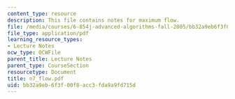 ```yaml
---
content_type: resource
description: This file contains notes for maximum flow.
file: /media/courses/6-854j-advanced-algorithms-fall-2005/bb32a9eb6f3f00f8acc3fda9a9fd715d_n7_flow.pdf
file_type: application/pdf
learning_resource_types:
- Lecture Notes
ocw_type: OCWFile
parent_title: Lecture Notes
parent_type: CourseSection
resourcetype: Document
title: n7_flow.pdf
uid: bb32a9eb-6f3f-00f8-acc3-fda9a9fd715d
---
```

